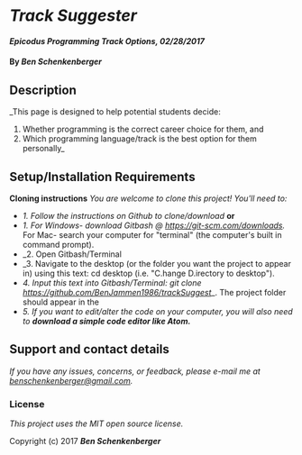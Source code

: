 # _Track Suggester_

#### _Epicodus Programming Track Options, 02/28/2017_

#### By _**Ben Schenkenberger**_

## Description

_This page is designed to help potential students decide:
1. Whether programming is the correct career choice for them, and
2. Which programming language/track is the best option for them personally_

## Setup/Installation Requirements

**Cloning instructions**
_You are welcome to clone this project! You'll need to:_
* _1. Follow the instructions on Github to clone/download_
  **or**
* _1. For Windows- download Gitbash @ https://git-scm.com/downloads._
      For Mac- search your computer for "terminal" (the computer's built in command prompt).
* _2. Open Gitbash/Terminal
* _3. Navigate to the desktop (or the folder you want the project to appear in) using this text:
  cd desktop (i.e. "C.hange D.irectory to desktop").
* _4. Input this text into Gitbash/Terminal:
  git clone https://github.com/BenJammen1986/trackSuggest__.
  The project folder should appear in the
* _5. If you want to edit/alter the code on your computer,
  you will also need to **download a simple code editor like Atom.**_

## Support and contact details

_If you have any issues, concerns, or feedback, please e-mail me at benschenkenberger@gmail.com._

### License

*This project uses the MIT open source license.*

Copyright (c) 2017 **_Ben Schenkenberger_**
